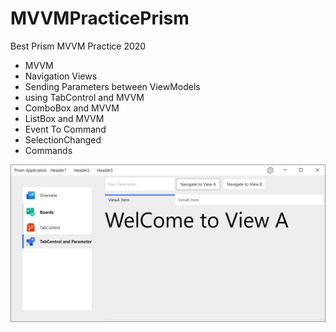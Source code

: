 # MVVMPracticePrism
Best Prism MVVM Practice 2020

- MVVM
- Navigation Views
- Sending Parameters between ViewModels
- using TabControl and MVVM
- ComboBox and MVVM
- ListBox and MVVM
- Event To Command
- SelectionChanged
- Commands

![Prism](Untitled.png)
